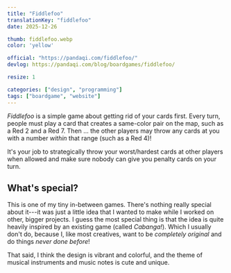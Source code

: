 ```yaml
---
title: "Fiddlefoo"
translationKey: "fiddlefoo"
date: 2025-12-26

thumb: fiddlefoo.webp
color: 'yellow'

official: "https://pandaqi.com/fiddlefoo/"
devlog: https://pandaqi.com/blog/boardgames/fiddlefoo/

resize: 1

categories: ["design", "programming"]
tags: ["boardgame", "website"]
---
```


_Fiddlefoo_ is a simple game about getting rid of your cards first. Every turn, people must play a card that creates a same-color pair on the map, such as a Red 2 and a Red 7. Then ... the other players may throw any cards at you with a number _within_ that range (such as a Red 4)!

It's your job to strategically throw your worst/hardest cards at other players when allowed and make sure nobody can give you penalty cards on your turn.

## What's special?

This is one of my tiny in-between games. There's nothing really special about it---it was just a little idea that I wanted to make while I worked on other, bigger projects. I guess the most special thing is that the idea is quite heavily inspired by an existing game (called _Cabanga!_). Which I usually don't do, because I, like most creatives, want to be _completely original_ and do things _never done before_!

That said, I think the design is vibrant and colorful, and the theme of musical instruments and music notes is cute and unique.